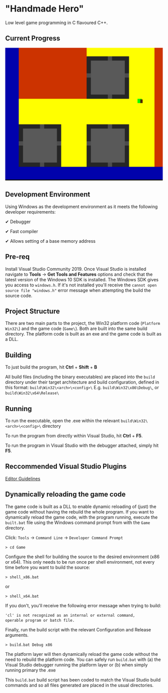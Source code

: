 # "Handmade Hero"

Low level game programming in C flavoured C++.

## Current Progress

![Current progress](/current_state.png?raw=true "Current progress")

## Development Environment

Using Windows as the development environment as it meets the following developer requirements:

✔ Debugger

✔ Fast compiler

✔ Allows setting of a base memory address

## Pre-req

Install Visual Studio Community 2019. Once Visual Studio is installed navigate to **Tools** -> **Get Tools and Features** options and check that the latest version of the Windows 10 SDK is installed. The Windows SDK gives you access to `windows.h`. If it's not installed you'll receive the `cannot open source file "windows.h"` error message when attempting the build the source code.

## Project Structure

There are two main parts to the project, the Win32 platform code (`Platform Win32\`) and the game code (`Game\`). Both are built into the same build directory. The platform code is built as an exe and the game code is built as a DLL.

## Building

To just build the program, hit **Ctrl** + **Shift** + **B**

All build files (including the binary executables) are placed into the `build` directory under their target architecture and build configuration, defined in this format: `build\Win32\<arch>\<config>\` E.g. `build\Win32\x86\Debug\`, or `build\Win32\x64\Release\`

## Running

To run the executable, open the .exe within the relevant `build\Win32\<arch>\<config>\` directory

To run the program from directly within Visual Studio, hit **Ctrl** + **F5**.

To run the program in Visual Studio with the debugger attached, simply hit **F5**.

## Reccommended Visual Studio Plugins
[Editor Guidelines](https://marketplace.visualstudio.com/items?itemName=PaulHarrington.EditorGuidelinesPreview)

## Dynamically reloading the game code

The game code is built as a DLL to enable dynamic reloading of (just) the game code without having the rebuild the whole program. If you want to dynamically reload the game code, with the program running, execute the `built.bat` file using the Windows command prompt from with the `Game` directory.

Click: `Tools` -> `Command Line` -> `Developer Command Prompt`

```
> cd Game
```

Configure the shell for building the source to the desired environment (x86 or x64). This only needs to be run once per shell environment, not every time before you want to build the source:

```
> shell_x86.bat
```

or 

```
> shell_x64.bat
```

If you don't, you'll receive the following error message when trying to build:

```
'cl' is not recognized as an internal or external command,
operable program or batch file.
```

Finally, run the build script with the relevant Configuration and Release arguments.

```
> build.bat Debug x86
```

The platform layer will then dynamically reload the game code without the need to rebuild the platform code. You can safely run `build.bat` with (a) the Visual Studio debugger running the platform layer or (b) when simply running primary the .exe

This `build.bat` build script has been coded to match the Visual Studio build commands and so all files generated are placed in the usual directories.
